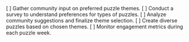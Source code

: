 [ ] Gather community input on preferred puzzle themes.
[ ] Conduct a survey to understand preferences for types of puzzles.
[ ] Analyze community suggestions and finalize theme selection.
[ ] Create diverse puzzles based on chosen themes.
[ ] Monitor engagement metrics during each puzzle week.